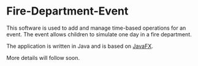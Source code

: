 # Fire-Department-Event
This software is used to add and manage time-based operations for an event.
The event allows children to simulate one day in a fire department.

The application is written in Java and is based on [JavaFX](https://openjfx.io).

More details will follow soon.